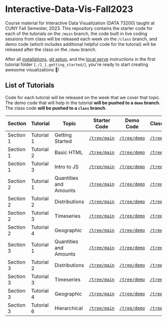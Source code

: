 # Interactive-Data-Vis-Fall2023

Course material for Interactive Data Visualization (DATA 73200) taught at CUNY Fall Semester, 2023. This repository contains the starter code for each of the tutorials on the `/main` branch, the code built in live coding sessions from class will be released each week on the `/class` branch, and demo code (which includes additional helpful code for the tutorial) will be released after the class on the `/demo` branch.

After all [installations](./1_1_getting_started/1_INSTALL.md), [git setup](./1_1_getting_started/2_GIT_SETUP.md), and the [local serve](./1_1_getting_started/3_BASIC_SERVER.md) instructions in the first tutorial folder (`./1_1_getting_started/`), you're ready to start creating awesome visualizations 🎉!

## List of Tutorials

Code for each tutorial will be released on the week that we cover that topic. The demo code that will help in the tutorial **will be pushed to a `demo` branch**. The class code **will be pushed to a `class` branch**.

| Section | Tutorial | Topic | Starter Code | Demo Code | Class Code | My view | My code |
| ------ | ------ | ----- | ------ | ----- | ----- | ----- | ----- |
| Section 1 | Tutorial 1 | Getting Started | [`/tree/main`](https://github.com/InteractiveDataVis/Interactive-Data-Vis-Fall2023/tree/main/1_1_getting_started) | [`/tree/demo`](https://github.com/InteractiveDataVis/Interactive-Data-Vis-Fall2023/tree/demo/1_1_getting_started) | [`/tree/class`](https://github.com/InteractiveDataVis/Interactive-Data-Vis-Fall2023/tree/class/1_1_getting_started) | [Live view](https://hadro.github.io/Interactive-Data-Vis-Fall2023/1_1_getting_started/) | [My code](https://github.com/hadro/Interactive-Data-Vis-Fall2023/tree/main/1_1_getting_started/)
  | Section 1 | Tutorial 2 | Basic HTML | [`/tree/main`](https://github.com/InteractiveDataVis/Interactive-Data-Vis-Fall2023/tree/main/1_2_basic_html) | [`/tree/demo`](https://github.com/InteractiveDataVis/Interactive-Data-Vis-Fall2023/tree/demo/1_2_basic_html) | [`/tree/class`](https://github.com/InteractiveDataVis/Interactive-Data-Vis-Fall2023/tree/class/1_2_basic_html) | [Live view](https://hadro.github.io/Interactive-Data-Vis-Fall2023/1_2_basic_html/) | [My code](https://github.com/hadro/Interactive-Data-Vis-Fall2023/tree/main/1_2_basic_html)
| Section 1 | Tutorial 3 | Intro to JS | [`/tree/main`](https://github.com/InteractiveDataVis/Interactive-Data-Vis-Fall2023/tree/main/1_3_intro_to_js) | [`/tree/demo`](https://github.com/InteractiveDataVis/Interactive-Data-Vis-Fall2023/tree/demo/1_3_intro_to_js) | [`/tree/class`](https://github.com/InteractiveDataVis/Interactive-Data-Vis-Fall2023/tree/class/1_3_intro_to_js) | [Live view](https://hadro.github.io/Interactive-Data-Vis-Fall2023/1_3_intro_to_js/) | [My code](https://github.com/hadro/Interactive-Data-Vis-Fall2023/tree/main/1_3_intro_to_js)
| Section 2 | Tutorial 1 | Quantities and Amounts | [`/tree/main`](https://github.com/InteractiveDataVis/Interactive-Data-Vis-Fall2023/tree/main/2_1_quantities_and_amounts) | [`/tree/demo`](https://github.com/InteractiveDataVis/Interactive-Data-Vis-Fall2023/tree/demo/2_1_quantities_and_amounts) | [`/tree/class`](https://github.com/InteractiveDataVis/Interactive-Data-Vis-Fall2023/tree/class/2_1_quantities_and_amounts) | [Live view](https://hadro.github.io/Interactive-Data-Vis-Fall2023/2_1_quantities_and_amounts/) | [My code](https://github.com/hadro/Interactive-Data-Vis-Fall2023/tree/main/2_1_quantities_and_amounts)
| Section 2 | Tutorial 2 | Distributions | [`/tree/main`](https://github.com/InteractiveDataVis/Interactive-Data-Vis-Fall2023/tree/main/2_2_distributions) | [`/tree/demo`](https://github.com/InteractiveDataVis/Interactive-Data-Vis-Fall2023/tree/demo/2_2_distributions) | [`/tree/class`](https://github.com/InteractiveDataVis/Interactive-Data-Vis-Fall2023/tree/class/2_2_distributions) | [Live view](https://hadro.github.io/Interactive-Data-Vis-Fall2023/2_2_distributions/) | [My code](https://github.com/hadro/Interactive-Data-Vis-Fall2023/tree/main/2_2_distributions)
| Section 2 | Tutorial 3 | Timeseries | [`/tree/main`](https://github.com/InteractiveDataVis/Interactive-Data-Vis-Fall2023/tree/main/2_3_time_series) | [`/tree/demo`](https://github.com/InteractiveDataVis/Interactive-Data-Vis-Fall2023/tree/demo/2_3_time_series) | [`/tree/class`](https://github.com/InteractiveDataVis/Interactive-Data-Vis-Fall2023/tree/class/2_3_time_series) | [Live view](https://hadro.github.io/Interactive-Data-Vis-Fall2023/2_3_time_series/) | [My code](https://github.com/hadro/Interactive-Data-Vis-Fall2023/tree/main/2_3_time_series)
| Section 2 | Tutorial 4 | Geographic | [`/tree/main`](https://github.com/InteractiveDataVis/Interactive-Data-Vis-Fall2023/tree/main/2_4_geographic) | [`/tree/demo`](https://github.com/InteractiveDataVis/Interactive-Data-Vis-Fall2023/tree/demo/2_4_geographic) | [`/tree/class`](https://github.com/InteractiveDataVis/Interactive-Data-Vis-Fall2023/tree/class/2_4_geographic) | [Live view](https://hadro.github.io/Interactive-Data-Vis-Fall2023/2_4_geographic/) | [My code](https://github.com/hadro/Interactive-Data-Vis-Fall2023/tree/main/2_4_geographic)
| Section 3 | Tutorial 1 | Quantities and Amounts | [`/tree/main`](https://github.com/InteractiveDataVis/Interactive-Data-Vis-Fall2023/tree/main/3_1_quantities_and_amounts) | [`/tree/demo`](https://github.com/InteractiveDataVis/Interactive-Data-Vis-Fall2023/tree/demo/3_1_quantities_and_amounts) | [`/tree/class`](https://github.com/InteractiveDataVis/Interactive-Data-Vis-Fall2023/tree/class/3_1_quantities_and_amounts) | [Live view](https://hadro.github.io/Interactive-Data-Vis-Fall2023/3_1_quantities_and_amounts/) | [My code](https://github.com/hadro/Interactive-Data-Vis-Fall2023/tree/main/3_1_quantities_and_amounts)
| Section 3 | Tutorial 2 | Distributions | [`/tree/main`](https://github.com/InteractiveDataVis/Interactive-Data-Vis-Fall2023/tree/main/3_2_distributions) | [`/tree/demo`](https://github.com/InteractiveDataVis/Interactive-Data-Vis-Fall2023/tree/demo/3_2_distributions) | [`/tree/class`](https://github.com/InteractiveDataVis/Interactive-Data-Vis-Fall2023/tree/class/3_2_distributions) | [Live view](https://hadro.github.io/Interactive-Data-Vis-Fall2023/3_2_distributions/) | [My code](https://github.com/hadro/Interactive-Data-Vis-Fall2023/tree/main/3_2_distributions)
| Section 3 | Tutorial 3 | Timeseries | [`/tree/main`](https://github.com/InteractiveDataVis/Interactive-Data-Vis-Fall2023/tree/main/3_3_time_series) | [`/tree/demo`](https://github.com/InteractiveDataVis/Interactive-Data-Vis-Fall2023/tree/demo/3_3_time_series) | [`/tree/class`](https://github.com/InteractiveDataVis/Interactive-Data-Vis-Fall2023/tree/class/3_3_time_series) | [Live view](https://hadro.github.io/Interactive-Data-Vis-Fall2023/3_3_time_series/) | [My code](https://github.com/hadro/Interactive-Data-Vis-Fall2023/tree/main/3_3_time_series)
| Section 3 | Tutorial 4 | Geographic | [`/tree/main`](https://github.com/InteractiveDataVis/Interactive-Data-Vis-Fall2023/tree/main/3_4_geographic) | [`/tree/demo`](https://github.com/InteractiveDataVis/Interactive-Data-Vis-Fall2023/tree/demo/3_4_geographic) | [`/tree/class`](https://github.com/InteractiveDataVis/Interactive-Data-Vis-Fall2023/tree/class/3_4_geographic) | [Live view](https://hadro.github.io/Interactive-Data-Vis-Fall2023/3_4_geographic/) | [My code](https://github.com/hadro/Interactive-Data-Vis-Fall2023/tree/main/3_4_geographic)
| Section 3 | Tutorial 6 | Hierarchical | [`/tree/main`](https://github.com/InteractiveDataVis/Interactive-Data-Vis-Fall2023/tree/main/3_5_hierarchical) | [`/tree/demo`](https://github.com/InteractiveDataVis/Interactive-Data-Vis-Fall2023/tree/demo/3_5_hierarchical) | [`/tree/class`](https://github.com/InteractiveDataVis/Interactive-Data-Vis-Fall2023/tree/class/3_5_hierarchical) | [Live view](https://hadro.github.io/Interactive-Data-Vis-Fall2023/3_5_hierarchical) | [My code](https://github.com/hadro/Interactive-Data-Vis-Fall2023/tree/main/3_5_hierarchical)
